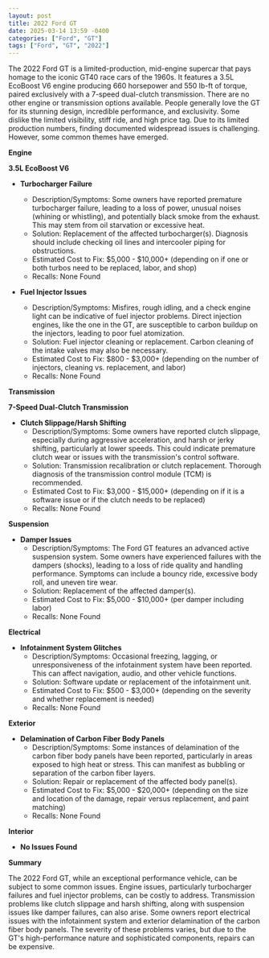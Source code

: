 ```yaml
---
layout: post
title: 2022 Ford GT
date: 2025-03-14 13:59 -0400
categories: ["Ford", "GT"]
tags: ["Ford", "GT", "2022"]
---
```

The 2022 Ford GT is a limited-production, mid-engine supercar that pays homage to the iconic GT40 race cars of the 1960s. It features a 3.5L EcoBoost V6 engine producing 660 horsepower and 550 lb-ft of torque, paired exclusively with a 7-speed dual-clutch transmission. There are no other engine or transmission options available. People generally love the GT for its stunning design, incredible performance, and exclusivity. Some dislike the limited visibility, stiff ride, and high price tag. Due to its limited production numbers, finding documented widespread issues is challenging. However, some common themes have emerged.

**Engine**

**3.5L EcoBoost V6**

*   **Turbocharger Failure**
    *   Description/Symptoms: Some owners have reported premature turbocharger failure, leading to a loss of power, unusual noises (whining or whistling), and potentially black smoke from the exhaust. This may stem from oil starvation or excessive heat.
    *   Solution: Replacement of the affected turbocharger(s). Diagnosis should include checking oil lines and intercooler piping for obstructions.
    *   Estimated Cost to Fix: $5,000 - $10,000+ (depending on if one or both turbos need to be replaced, labor, and shop)
    *   Recalls: None Found

*   **Fuel Injector Issues**
    *   Description/Symptoms: Misfires, rough idling, and a check engine light can be indicative of fuel injector problems. Direct injection engines, like the one in the GT, are susceptible to carbon buildup on the injectors, leading to poor fuel atomization.
    *   Solution: Fuel injector cleaning or replacement. Carbon cleaning of the intake valves may also be necessary.
    *   Estimated Cost to Fix: $800 - $3,000+ (depending on the number of injectors, cleaning vs. replacement, and labor)
    *   Recalls: None Found

**Transmission**

**7-Speed Dual-Clutch Transmission**

*   **Clutch Slippage/Harsh Shifting**
    *   Description/Symptoms: Some owners have reported clutch slippage, especially during aggressive acceleration, and harsh or jerky shifting, particularly at lower speeds. This could indicate premature clutch wear or issues with the transmission's control software.
    *   Solution: Transmission recalibration or clutch replacement. Thorough diagnosis of the transmission control module (TCM) is recommended.
    *   Estimated Cost to Fix: $3,000 - $15,000+ (depending on if it is a software issue or if the clutch needs to be replaced)
    *   Recalls: None Found

**Suspension**

*   **Damper Issues**
    *   Description/Symptoms: The Ford GT features an advanced active suspension system. Some owners have experienced failures with the dampers (shocks), leading to a loss of ride quality and handling performance. Symptoms can include a bouncy ride, excessive body roll, and uneven tire wear.
    *   Solution: Replacement of the affected damper(s).
    *   Estimated Cost to Fix: $5,000 - $10,000+ (per damper including labor)
    *   Recalls: None Found

**Electrical**

*   **Infotainment System Glitches**
    *   Description/Symptoms: Occasional freezing, lagging, or unresponsiveness of the infotainment system have been reported. This can affect navigation, audio, and other vehicle functions.
    *   Solution: Software update or replacement of the infotainment unit.
    *   Estimated Cost to Fix: $500 - $3,000+ (depending on the severity and whether replacement is needed)
    *   Recalls: None Found

**Exterior**

*   **Delamination of Carbon Fiber Body Panels**
    *   Description/Symptoms: Some instances of delamination of the carbon fiber body panels have been reported, particularly in areas exposed to high heat or stress. This can manifest as bubbling or separation of the carbon fiber layers.
    *   Solution: Repair or replacement of the affected body panel(s).
    *   Estimated Cost to Fix: $5,000 - $20,000+ (depending on the size and location of the damage, repair versus replacement, and paint matching)
    *   Recalls: None Found

**Interior**

*   **No Issues Found**

**Summary**

The 2022 Ford GT, while an exceptional performance vehicle, can be subject to some common issues. Engine issues, particularly turbocharger failures and fuel injector problems, can be costly to address. Transmission problems like clutch slippage and harsh shifting, along with suspension issues like damper failures, can also arise. Some owners report electrical issues with the infotainment system and exterior delamination of the carbon fiber body panels. The severity of these problems varies, but due to the GT's high-performance nature and sophisticated components, repairs can be expensive.

